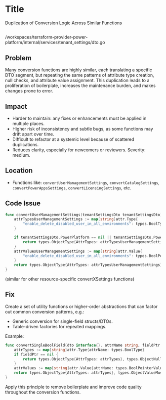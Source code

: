 # Title

Duplication of Conversion Logic Across Similar Functions

##

/workspaces/terraform-provider-power-platform/internal/services/tenant_settings/dto.go

## Problem

Many conversion functions are highly similar, each translating a specific DTO segment, but repeating the same patterns of attribute type creation, null checks, and attribute value assignment. This duplication leads to a proliferation of boilerplate, increases the maintenance burden, and makes changes prone to error.

## Impact

- Harder to maintain: any fixes or enhancements must be applied in multiple places.
- Higher risk of inconsistency and subtle bugs, as some functions may drift apart over time.
- Difficult to refactor at a systemic level because of scattered duplications.
- Reduces clarity, especially for newcomers or reviewers. Severity: medium.

## Location

- Functions like: `convertUserManagementSettings`, `convertCatalogSettings`, `convertPowerAppsSettings`, `convertLicensingSettings`, etc.

## Code Issue

```go
func convertUserManagementSettings(tenantSettingsDto tenantSettingsDto) (basetypes.ObjectType, basetypes.ObjectValue) {
    attrTypesUserManagementSettings := map[string]attr.Type{
        "enable_delete_disabled_user_in_all_environments": types.BoolType,
    }

    if tenantSettingsDto.PowerPlatform == nil || tenantSettingsDto.PowerPlatform.UserManagementSettings == nil {
        return types.ObjectType{AttrTypes: attrTypesUserManagementSettings}, types.ObjectNull(attrTypesUserManagementSettings)
    }
    attrValuesUserManagementSettings := map[string]attr.Value{
        "enable_delete_disabled_user_in_all_environments": types.BoolPointerValue(tenantSettingsDto.PowerPlatform.UserManagementSettings.EnableDeleteDisabledUserinAllEnvironments),
    }
    return types.ObjectType{AttrTypes: attrTypesUserManagementSettings}, types.ObjectValueMust(attrTypesUserManagementSettings, attrValuesUserManagementSettings)
}
```
(similar for other resource-specific convertXSettings functions)

## Fix

Create a set of utility functions or higher-order abstractions that can factor out common conversion patterns, e.g.:
- Generic conversion for single-field structs/DTOs.
- Table-driven factories for repeated mappings.

Example:

```go
func convertSingleBoolField(dto interface{}, attrName string, fieldPtr *bool) (basetypes.ObjectType, basetypes.ObjectValue) {
    attrTypes := map[string]attr.Type{attrName: types.BoolType}
    if fieldPtr == nil {
        return types.ObjectType{AttrTypes: attrTypes}, types.ObjectNull(attrTypes)
    }
    attrValues := map[string]attr.Value{attrName: types.BoolPointerValue(fieldPtr)}
    return types.ObjectType{AttrTypes: attrTypes}, types.ObjectValueMust(attrTypes, attrValues)
}
```

Apply this principle to remove boilerplate and improve code quality throughout the conversion functions.

